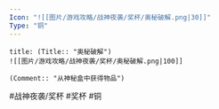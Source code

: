 ```yaml
---
Icon: "![[图片/游戏攻略/战神夜袭/奖杯/奥秘破解.png|30]]"
Type: "铜"
---
```

```ad-common-bronze-trophy
title: (Title:: "奥秘破解")
![[图片/游戏攻略/战神夜袭/奖杯/奥秘破解.png|100]]

(Comment:: "从神秘盒中获得物品")
```

#战神夜袭/奖杯 #奖杯 #铜
